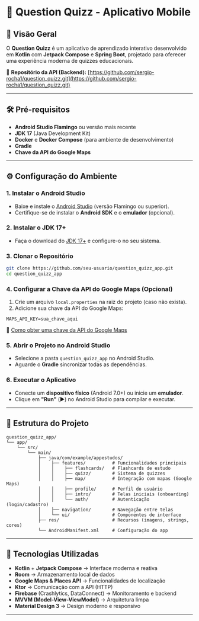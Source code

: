 # 📱 Question Quizz - Aplicativo Mobile  

## 📌 Visão Geral  

O **Question Quizz** é um aplicativo de aprendizado interativo desenvolvido em **Kotlin** com **Jetpack Compose** e **Spring Boot**, projetado para oferecer uma experiência moderna de quizzes educacionais.  

🔗 **Repositório da API (Backend):** [https://github.com/sergio-rocha1/question_quizz.git](https://github.com/sergio-rocha1/question_quizz.git)  

---

## 🛠️ Pré-requisitos  

- **Android Studio Flamingo** ou versão mais recente  
- **JDK 17** (Java Development Kit)  
- **Docker** e **Docker Compose** (para ambiente de desenvolvimento)  
- **Gradle**  
- **Chave da API do Google Maps**

---

## ⚙️ Configuração do Ambiente  

### 1. Instalar o Android Studio  
- Baixe e instale o [Android Studio](https://developer.android.com/studio) (versão Flamingo ou superior).  
- Certifique-se de instalar o **Android SDK** e o **emulador** (opcional).  

### 2. Instalar o JDK 17+  
- Faça o download do [JDK 17+](https://www.oracle.com/java/technologies/javase-downloads.html) e configure-o no seu sistema.  

### 3. Clonar o Repositório  
```bash
git clone https://github.com/seu-usuario/question_quizz_app.git
cd question_quizz_app
```  

### 4. Configurar a Chave da API do Google Maps (Opcional)  
1. Crie um arquivo `local.properties` na raiz do projeto (caso não exista).  
2. Adicione sua chave da API do Google Maps:  
```properties
MAPS_API_KEY=sua_chave_aqui
```  
🔗 [Como obter uma chave da API do Google Maps](https://developers.google.com/maps/documentation/android-sdk/get-api-key)  

### 5. Abrir o Projeto no Android Studio  
- Selecione a pasta `question_quizz_app` no Android Studio.  
- Aguarde o **Gradle** sincronizar todas as dependências.  

### 6. Executar o Aplicativo  
- Conecte um **dispositivo físico** (Android 7.0+) ou inicie um **emulador**.  
- Clique em **"Run"** (▶️) no Android Studio para compilar e executar.  

---

## 📂 Estrutura do Projeto  

```
question_quizz_app/
└── app/
    └── src/
        └── main/
            ├── java/com/example/appestudos/
            │    ├── features/          # Funcionalidades principais
            │    │    ├── flashcards/   # Flashcards de estudo
            │    │    ├── quizz/        # Sistema de quizzes
            │    │    ├── map/          # Integração com mapas (Google Maps)
            │    │    ├── profile/      # Perfil do usuário
            │    │    ├── intro/        # Telas iniciais (onboarding)
            │    │    └── auth/         # Autenticação (login/cadastro)
            │    ├── navigation/        # Navegação entre telas
            │    └── ui/                # Componentes de interface
            ├── res/                    # Recursos (imagens, strings, cores)
            └── AndroidManifest.xml     # Configuração do app
```  

---

## 🚀 Tecnologias Utilizadas  

- **Kotlin** + **Jetpack Compose** → Interface moderna e reativa  
- **Room** → Armazenamento local de dados  
- **Google Maps & Places API** → Funcionalidades de localização  
- **Ktor** → Comunicação com a API (HTTP)  
- **Firebase** (Crashlytics, DataConnect) → Monitoramento e backend  
- **MVVM (Model-View-ViewModel)** → Arquitetura limpa  
- **Material Design 3** → Design moderno e responsivo  

---
